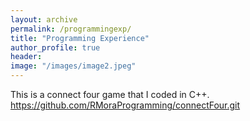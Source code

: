 ```yaml
---
layout: archive
permalink: /programmingexp/
title: "Programming Experience"
author_profile: true
header:
image: "/images/image2.jpeg"
---
```

This is a connect four game that I coded in C++.
<https://github.com/RMoraProgramming/connectFour.git>
